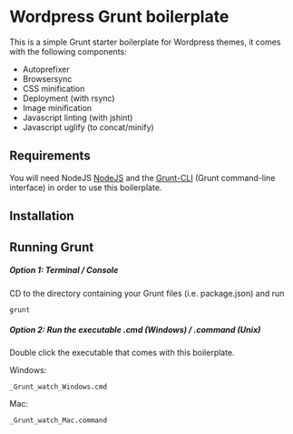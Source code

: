 # Wordpress Grunt boilerplate
This is a simple Grunt starter boilerplate for Wordpress themes, it comes with the following components:

* Autoprefixer
* Browsersync
* CSS minification
* Deployment (with rsync)
* Image minification
* Javascript linting (with jshint)
* Javascript uglify (to concat/minify)

## Requirements
You will need NodeJS [NodeJS](https://nodejs.org/) and the [Grunt-CLI](http://gruntjs.com/) (Grunt command-line interface) in order to use this boilerplate.

## Installation

## Running Grunt

##### Option 1: Terminal / Console
CD to the directory containing your Grunt files (i.e. package.json) and run 
```
grunt
```

##### Option 2: Run the executable .cmd (Windows) / .command (Unix)
Double click the executable that comes with this boilerplate.

Windows: 
```
_Grunt_watch_Windows.cmd
```
Mac:
```
_Grunt_watch_Mac.command
```
